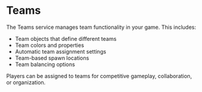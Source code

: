 # Teams

The Teams service manages team functionality in your game. This includes:
- Team objects that define different teams
- Team colors and properties
- Automatic team assignment settings
- Team-based spawn locations
- Team balancing options

Players can be assigned to teams for competitive gameplay, collaboration, or organization.